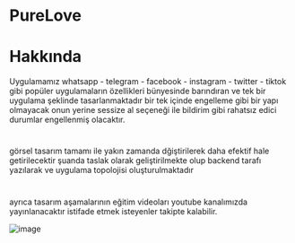 # PureLove
# Hakkında
Uygulamamız whatsapp - telegram - facebook - instagram - twitter - tiktok gibi popüler uygulamaların özellikleri bünyesinde barındıran ve tek bir uygulama şeklinde tasarlanmaktadır bir tek içinde engelleme gibi bir yapı olmayacak onun yerine sessize al seçeneği ile bildirim gibi rahatsız edici durumlar engellenmiş olacaktır.
#
görsel tasarım tamamı ile yakın zamanda dğiştirilerek daha efektif hale getirilecektir şuanda taslak olarak geliştirilmekte olup backend tarafı yazılarak ve uygulama topolojisi oluşturulmaktadır
#
ayrıca tasarım aşamalarının eğitim videoları youtube kanalımızda yayınlanacaktır istifade etmek isteyenler takipte kalabilir.

![image](https://github.com/user-attachments/assets/e2617fe8-b146-4eef-a775-5848b5f41f5e)
